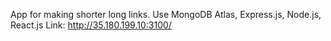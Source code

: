App for making shorter long links.
Use MongoDB Atlas, Express.js, Node.js, React.js
Link: http://35.180.199.10:3100/
